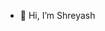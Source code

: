 - 👋 Hi, I’m Shreyash

<!---
shreyash001/shreyash001 is a ✨ special ✨ repository because its `README.md` (this file) appears on your GitHub profile.
You can click the Preview link to take a look at your changes.
--->

